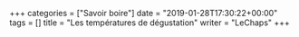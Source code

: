 +++
categories = ["Savoir boire"]
date = "2019-01-28T17:30:22+00:00"
tags = [] 
title = "Les températures de dégustation"
writer = "LeChaps"
+++

